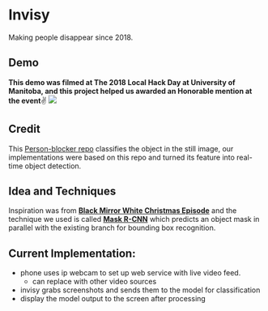 # Invisy
Making people disappear since 2018.

## Demo
**This demo was filmed at The 2018 Local Hack Day at University of Manitoba, and this project helped us awarded an Honorable mention at the event**✌️
![](https://github.com/Jarde01/Invisy/blob/master/person_blocker.gif)

## Credit
This [Person-blocker repo](https://github.com/minimaxir/person-blocker) classifies the object in the still image, our implementations were based on this repo and turned its feature into real-time object detection.

## Idea and Techniques
Inspiration was from [**Black Mirror White Christmas Episode**](https://www.youtube.com/watch?v=_dXqugxU1sk&t=44s) and the technique we used is called [**Mask R-CNN**](https://arxiv.org/abs/1703.06870) which predicts an object mask in parallel with the existing branch for bounding box recognition.

## Current Implementation: 
- phone uses ip webcam to set up web service with live video feed.
  - can replace with other video sources
- invisy grabs screenshots and sends them to the model for classification
- display the model output to the screen after processing


